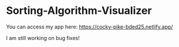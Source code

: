 # Sorting-Algorithm-Visualizer

You can access my app here: https://cocky-pike-bded25.netlify.app/

I am still working on bug fixes!
